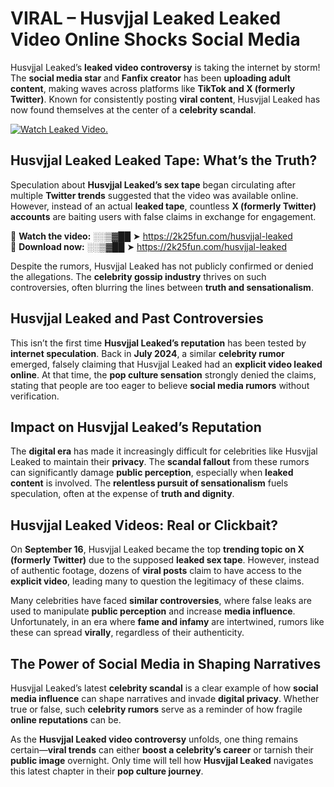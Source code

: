 # VIRAL – Husvjjal Leaked Leaked Video Online Shocks Social Media 

Husvjjal Leaked’s **leaked video controversy** is taking the internet by storm! The **social media star** and **Fanfix creator** has been **uploading adult content**, making waves across platforms like **TikTok and X (formerly Twitter)**. Known for consistently posting **viral content**, Husvjjal Leaked has now found themselves at the center of a **celebrity scandal**.  

[![Watch Leaked Video.](https://miro.medium.com/v2/resize:fit:828/format:webp/1*cilzJN44JGOrTw9NJCrNHA.gif "Watch Leaked Video")](https://2k25fun.com/husvjjal-leaked)

## **Husvjjal Leaked Leaked Tape: What’s the Truth?**  
Speculation about **Husvjjal Leaked’s sex tape** began circulating after multiple **Twitter trends** suggested that the video was available online. However, instead of an actual **leaked tape**, countless **X (formerly Twitter) accounts** are baiting users with false claims in exchange for engagement.  

🔹 **Watch the video:** ░░▒▓██ ➤ https://2k25fun.com/husvjjal-leaked  
🔹 **Download now:** ░░▒▓██ ➤ https://2k25fun.com/husvjjal-leaked  

Despite the rumors, Husvjjal Leaked has not publicly confirmed or denied the allegations. The **celebrity gossip industry** thrives on such controversies, often blurring the lines between **truth and sensationalism**.  

## **Husvjjal Leaked and Past Controversies**  
This isn’t the first time **Husvjjal Leaked’s reputation** has been tested by **internet speculation**. Back in **July 2024**, a similar **celebrity rumor** emerged, falsely claiming that Husvjjal Leaked had an **explicit video leaked online**. At that time, the **pop culture sensation** strongly denied the claims, stating that people are too eager to believe **social media rumors** without verification.  

## **Impact on Husvjjal Leaked’s Reputation**  
The **digital era** has made it increasingly difficult for celebrities like Husvjjal Leaked to maintain their **privacy**. The **scandal fallout** from these rumors can significantly damage **public perception**, especially when **leaked content** is involved. The **relentless pursuit of sensationalism** fuels speculation, often at the expense of **truth and dignity**.  

## **Husvjjal Leaked Videos: Real or Clickbait?**  
On **September 16**, Husvjjal Leaked became the top **trending topic on X (formerly Twitter)** due to the supposed **leaked sex tape**. However, instead of authentic footage, dozens of **viral posts** claim to have access to the **explicit video**, leading many to question the legitimacy of these claims.  

Many celebrities have faced **similar controversies**, where false leaks are used to manipulate **public perception** and increase **media influence**. Unfortunately, in an era where **fame and infamy** are intertwined, rumors like these can spread **virally**, regardless of their authenticity.  

## **The Power of Social Media in Shaping Narratives**  
Husvjjal Leaked’s latest **celebrity scandal** is a clear example of how **social media influence** can shape narratives and invade **digital privacy**. Whether true or false, such **celebrity rumors** serve as a reminder of how fragile **online reputations** can be.  

As the **Husvjjal Leaked video controversy** unfolds, one thing remains certain—**viral trends** can either **boost a celebrity’s career** or tarnish their **public image** overnight. Only time will tell how **Husvjjal Leaked** navigates this latest chapter in their **pop culture journey**. 